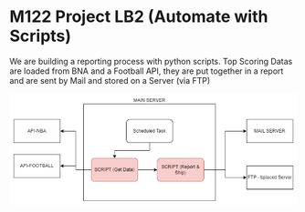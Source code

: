 # M122 Project LB2 (Automate with Scripts)

We are building a reporting process with python scripts. Top Scoring Datas are loaded from BNA and a Football API, they are put together in a report and are sent by Mail and stored on a Server (via FTP)

![Overview](img/overview.png "Overview")